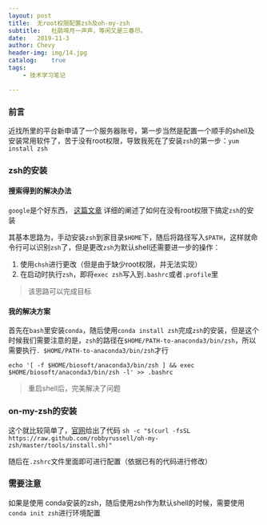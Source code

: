 ```yaml
---
layout:	post
title:	无root权限配置zsh及oh-my-zsh
subtitle:	杜鹃啼月一声声，等闲又是三春尽。
date:	2019-11-3
author:	Chevy
header-img:	img/14.jpg
catalog:	true
tags:
    - 技术学习笔记

---
```


### 前言

近找所里的平台新申请了一个服务器账号，第一步当然是配置一个顺手的shell及安装常用软件了，苦于没有root权限，导致我死在了安装`zsh`的第一步：`yum install zsh`

### zsh的安装

#### 搜索得到的解决办法

`google`是个好东西， [这篇文章](https://www.hijerry.cn/p/37831.html) 详细的阐述了如何在没有root权限下搞定`zsh`的安装

其基本思路为，手动安装`zsh`到家目录`$HOME`下，随后将路径写入`$PATH`，这样就命令行可以识别`zsh`了，但是更改`zsh`为默认shell还需要进一步的操作：

1. 使用`chsh`进行更改（但是由于缺少root权限，并无法实现）
2. 在启动时执行`zsh`，即将`exec zsh`写入到`.bashrc`或者`.profile`里

> 该思路可以完成目标

#### 我的解决方案

首先在`bash`里安装`conda`，随后使用`conda install zsh`完成`zsh`的安装，但是这个时候我们需要注意的是，`zsh`的路径在`$HOME/PATH-to-anaconda3/bin/zsh`，所以需要执行``. $HOME/PATH-to-anaconda3/bin/zsh``才行

```shell
echo '[ -f $HOME/biosoft/anaconda3/bin/zsh ] && exec $HOME/biosoft/anaconda3/bin/zsh -l' >> .bashrc
```

> 重启shell后，完美解决了问题

### on-my-zsh的安装

这个就比较简单了，[官网]( https://ohmyz.sh/ )给出了代码 `sh -c "$(curl -fsSL https://raw.github.com/robbyrussell/oh-my-zsh/master/tools/install.sh)" `

随后在`.zshrc`文件里面即可进行配置（依据已有的代码进行修改）

### 需要注意

如果是使用 conda安装的zsh，随后使用zsh作为默认shell的时候，需要使用`conda init zsh`进行环境配置

